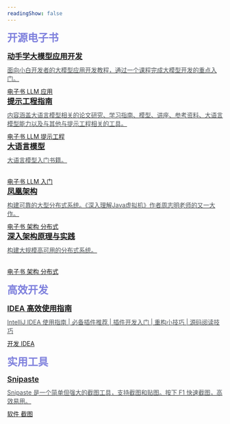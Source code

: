 ```yaml
---
readingShow: false
---
```


<el-divider><span class='divider-text'>开源电子书</span></el-divider>

<el-row style='margin-bottom: 20px' :gutter='20'>
<el-col :span='8'>
  <a class='navigate-a' href='https://datawhalechina.github.io/llm-universe/#/' target='_blank'>
    <!-- 颜色备份 c7f9ed -->
    <el-card :body-style="{ height: '95px', backgroundColor: '#afeeee'}" shadow="hover">
      <div style='margin-bottom: 10px'>
        <span class='navigate-title'>动手学大模型应用开发</span>
      </div>
      <div class='navigate-content' title='面向小白开发者的大模型应用开发教程，通过一个课程完成大模型开发的重点入门'>
        面向小白开发者的大模型应用开发教程，通过一个课程完成大模型开发的重点入门。
      </div>
      <div>
        <el-tag type='info' effect='plain' size='mini'>
          电子书
        </el-tag>
        <el-tag type='info' effect='plain' size='mini'>
          LLM
        </el-tag>
        <el-tag type='info' effect='plain' size='mini'>
          应用
        </el-tag>
      </div>
    </el-card>
  </a>
</el-col>
<el-col :span='8'>
   <a class='link-text' href='https://www.promptingguide.ai/zh' target='_blank'>
    <el-card :body-style="{ height: '95px',backgroundColor: '#afeeee'}" shadow="hover">
      <div style='margin-bottom: 10px'>
        <span class='navigate-title'>提示工程指南</span>
      </div>
      <div class='navigate-content' title='内容涉及大语言模型相关的论文研究、学习指南、模型、讲座、参考资料、大语言模型能力以及与其他与提示工程相关的工具。'>
        内容涵盖大语言模型相关的论文研究、学习指南、模型、讲座、参考资料、大语言模型能力以及与其他与提示工程相关的工具。
      </div>
      <el-tag type='info' effect='plain' size='mini'>
        电子书
      </el-tag>
      <el-tag type='info' effect='plain' size='mini'>
        LLM
      </el-tag>
      <el-tag type='info' effect='plain' size='mini'>
        提示工程
      </el-tag>
    </el-card>
  </a>
</el-col>
<el-col :span='8'>
   <a class='link-text' href='https://llmbook-zh.github.io/' target='_blank'>
    <el-card :body-style="{ height: '95px', backgroundColor: '#afeeee'}" shadow="hover">
      <div style='margin-bottom: 10px'>
        <span class='navigate-title'>大语言模型</span>
      </div>
      <div class='navigate-content' title='大语言模型入门书籍。'>
        大语言模型入门书籍。
      </div>
      <div>
        <el-tag type='info' effect='plain' size='mini'>
          电子书
        </el-tag>
        <el-tag type='info' effect='plain' size='mini'>
          LLM
        </el-tag>
        <el-tag type='info' effect='plain' size='mini'>
          入门
        </el-tag>
      </div>
    </el-card>
  </a>
</el-col>
</el-row>

<el-row style='margin-bottom: 20px' :gutter='20'>
<el-col :span='8'>
  <a class='navigate-a' href='https://icyfenix.cn/' target='_blank'>
    <!-- 颜色备份 c7f9ed -->
    <el-card :body-style="{ height: '95px', backgroundColor: '#afeeee'}" shadow="hover">
      <div style='margin-bottom: 10px'>
        <span class='navigate-title'>凤凰架构</span>
      </div>
      <div class='navigate-content' title='构建可靠的大型分布式系统。《深入理解Java虚拟机》作者周志明老师的又一大作。'>
        构建可靠的大型分布式系统。《深入理解Java虚拟机》作者周志明老师的又一大作。
      </div>
      <div>
        <el-tag type='info' effect='plain' size='mini'>
          电子书
        </el-tag>
        <el-tag type='info' effect='plain' size='mini'>
          架构
        </el-tag>
        <el-tag type='info' effect='plain' size='mini'>
          分布式
        </el-tag>
      </div>
    </el-card>
  </a>
</el-col>
<el-col :span='8'>
   <a class='link-text' href='https://www.thebyte.com.cn/' target='_blank'>
    <el-card :body-style="{ height: '95px',backgroundColor: '#afeeee'}" shadow="hover">
      <div style='margin-bottom: 10px'>
        <span class='navigate-title'>深入架构原理与实践</span>
      </div>
      <div class='navigate-content' title='构建大规模高可用的分布式系统。'>
        构建大规模高可用的分布式系统。
      </div>
      <el-tag type='info' effect='plain' size='mini'>
        电子书
      </el-tag>
      <el-tag type='info' effect='plain' size='mini'>
        架构
      </el-tag>
      <el-tag type='info' effect='plain' size='mini'>
        分布式
      </el-tag>
    </el-card>
  </a>
</el-col>
<!-- <el-col :span='8'>
   <a class='link-text' href='https://llmbook-zh.github.io/' target='_blank'>
    <el-card :body-style="{ height: '95px', backgroundColor: '#afeeee'}" shadow="hover">
      <div style='margin-bottom: 10px'>
        <span class='navigate-title'>大语言模型</span>
      </div>
      <div class='navigate-content' title='面向小白开发者的大模型应用开发教程，通过一个课程完成大模型开发的重点入门'>
        大语言模型入门书籍。
      </div>
      <div>
        <el-tag type='info' effect='plain' size='mini'>
          电子书
        </el-tag>
        <el-tag type='info' effect='plain' size='mini'>
          LLM
        </el-tag>
      </div>
    </el-card>
  </a>
</el-col> -->
</el-row>

<el-divider><span class='divider-text'>高效开发</span></el-divider>
<el-row style='margin-bottom: 20px' :gutter='20'>
<el-col :span='8'>
  <a class='navigate-a' href='https://idea.javaguide.cn/' target='_blank'>
    <!-- 颜色备份 c7f9ed -->
    <el-card :body-style="{ height: '95px', backgroundColor: '#afeeee'}" shadow="hover">
      <div style='margin-bottom: 10px'>
        <span class='navigate-title'>IDEA 高效使用指南</span>
      </div>
      <div class='navigate-content' title='IntelliJ IDEA 使用指南 | 必备插件推荐 | 插件开发入门 | 重构小技巧 | 源码阅读技巧'>
        IntelliJ IDEA 使用指南 | 必备插件推荐 | 插件开发入门 | 重构小技巧 | 源码阅读技巧
      </div>
      <div>
        <el-tag type='info' effect='plain' size='mini'>
          开发
        </el-tag>
        <el-tag type='info' effect='plain' size='mini'>
          IDEA
        </el-tag>
      </div>
    </el-card>
  </a>
</el-col>
<!-- <el-col :span='8'>
   <a class='link-text' href='https://www.thebyte.com.cn/' target='_blank'>
    <el-card :body-style="{ height: '95px',backgroundColor: '#afeeee'}" shadow="hover">
      <div style='margin-bottom: 10px'>
        <span class='navigate-title'>深入架构原理与实践</span>
      </div>
      <div class='navigate-content' title='内容涉及大语言模型相关的论文研究、学习指南、模型、讲座、参考资料、大语言模型能力以及与其他与提示工程相关的工具。'>
        构建大规模高可用的分布式系统。
      </div>
      <el-tag type='info' effect='plain' size='mini'>
        电子书
      </el-tag>
      <el-tag type='info' effect='plain' size='mini'>
        分布式
      </el-tag>
    </el-card>
  </a>
</el-col> -->
<!-- <el-col :span='8'>
   <a class='link-text' href='https://llmbook-zh.github.io/' target='_blank'>
    <el-card :body-style="{ height: '95px', backgroundColor: '#afeeee'}" shadow="hover">
      <div style='margin-bottom: 10px'>
        <span class='navigate-title'>大语言模型</span>
      </div>
      <div class='navigate-content' title='面向小白开发者的大模型应用开发教程，通过一个课程完成大模型开发的重点入门'>
        大语言模型入门书籍。
      </div>
      <div>
        <el-tag type='info' effect='plain' size='mini'>
          电子书
        </el-tag>
        <el-tag type='info' effect='plain' size='mini'>
          LLM
        </el-tag>
      </div>
    </el-card>
  </a>
</el-col> -->
</el-row>


<el-divider><span class='divider-text'>实用工具</span></el-divider>
<el-row style='margin-bottom: 20px' :gutter='20'>
<el-col :span='8'>
  <a class='navigate-a' href='https://zh.snipaste.com/' target='_blank'>
    <!-- 颜色备份 c7f9ed -->
    <el-card :body-style="{ height: '95px', backgroundColor: '#afeeee'}" shadow="hover">
      <div style='margin-bottom: 10px'>
        <span class='navigate-title'>Snipaste</span>
      </div>
      <div class='navigate-content' title='Snipaste 是一个简单但强大的截图工具，支持截图和贴图。按下 F1 快速截图，高效易用。'>
        Snipaste 是一个简单但强大的截图工具，支持截图和贴图。按下 F1 快速截图，高效易用。
      </div>
      <div>
        <el-tag type='info' effect='plain' size='mini'>
          软件
        </el-tag>
        <el-tag type='info' effect='plain' size='mini'>
          截图
        </el-tag>
      </div>
    </el-card>
  </a>
</el-col>
<!-- <el-col :span='8'>
   <a class='link-text' href='https://www.thebyte.com.cn/' target='_blank'>
    <el-card :body-style="{ height: '95px',backgroundColor: '#afeeee'}" shadow="hover">
      <div style='margin-bottom: 10px'>
        <span class='navigate-title'>深入架构原理与实践</span>
      </div>
      <div class='navigate-content' title='内容涉及大语言模型相关的论文研究、学习指南、模型、讲座、参考资料、大语言模型能力以及与其他与提示工程相关的工具。'>
        构建大规模高可用的分布式系统。
      </div>
      <el-tag type='info' effect='plain' size='mini'>
        电子书
      </el-tag>
      <el-tag type='info' effect='plain' size='mini'>
        分布式
      </el-tag>
    </el-card>
  </a>
</el-col> -->
<!-- <el-col :span='8'>
   <a class='link-text' href='https://llmbook-zh.github.io/' target='_blank'>
    <el-card :body-style="{ height: '95px', backgroundColor: '#afeeee'}" shadow="hover">
      <div style='margin-bottom: 10px'>
        <span class='navigate-title'>大语言模型</span>
      </div>
      <div class='navigate-content' title='面向小白开发者的大模型应用开发教程，通过一个课程完成大模型开发的重点入门'>
        大语言模型入门书籍。
      </div>
      <div>
        <el-tag type='info' effect='plain' size='mini'>
          电子书
        </el-tag>
        <el-tag type='info' effect='plain' size='mini'>
          LLM
        </el-tag>
      </div>
    </el-card>
  </a>
</el-col> -->
</el-row>

<style scope>
  /* 分割线文字 */
  .divider-text {
    font-size: 1.5rem;
    font-weight: 600;
    color: #7f81dd;

  }
  /* 卡片内容 */
  .navigate-content {
    margin-bottom: 10px; 
    color: #4d5357;
    height: 40px;
    overflow: hidden;
    text-overflow: ellipsis;
    display: -webkit-box;
    -webkit-line-clamp: 2;
    -webkit-box-orient: vertical;
  }
  /* 卡片标题 */
  .navigate-title {
    font-size: 1.1rem;
    font-weight: 600;
    margin: 0 auto;
    overflow: hidden;
    text-overflow: ellipsis;
    display: -webkit-box;
    -webkit-line-clamp: 1;
    -webkit-box-orient: vertical;
  }

</style>

<Vssue :title="$title" />